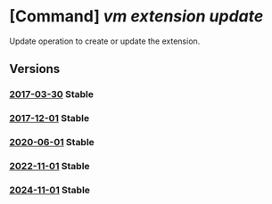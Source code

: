 # [Command] _vm extension update_

Update operation to create or update the extension.

## Versions

### [2017-03-30](/Resources/mgmt-plane/L3N1YnNjcmlwdGlvbnMve30vcmVzb3VyY2Vncm91cHMve30vcHJvdmlkZXJzL21pY3Jvc29mdC5jb21wdXRlL3ZpcnR1YWxtYWNoaW5lcy97fS9leHRlbnNpb25zL3t9/2017-03-30.xml) **Stable**

<!-- mgmt-plane /subscriptions/{}/resourcegroups/{}/providers/microsoft.compute/virtualmachines/{}/extensions/{} 2017-03-30 -->

### [2017-12-01](/Resources/mgmt-plane/L3N1YnNjcmlwdGlvbnMve30vcmVzb3VyY2Vncm91cHMve30vcHJvdmlkZXJzL21pY3Jvc29mdC5jb21wdXRlL3ZpcnR1YWxtYWNoaW5lcy97fS9leHRlbnNpb25zL3t9/2017-12-01.xml) **Stable**

<!-- mgmt-plane /subscriptions/{}/resourcegroups/{}/providers/microsoft.compute/virtualmachines/{}/extensions/{} 2017-12-01 -->

### [2020-06-01](/Resources/mgmt-plane/L3N1YnNjcmlwdGlvbnMve30vcmVzb3VyY2Vncm91cHMve30vcHJvdmlkZXJzL21pY3Jvc29mdC5jb21wdXRlL3ZpcnR1YWxtYWNoaW5lcy97fS9leHRlbnNpb25zL3t9/2020-06-01.xml) **Stable**

<!-- mgmt-plane /subscriptions/{}/resourcegroups/{}/providers/microsoft.compute/virtualmachines/{}/extensions/{} 2020-06-01 -->

### [2022-11-01](/Resources/mgmt-plane/L3N1YnNjcmlwdGlvbnMve30vcmVzb3VyY2Vncm91cHMve30vcHJvdmlkZXJzL21pY3Jvc29mdC5jb21wdXRlL3ZpcnR1YWxtYWNoaW5lcy97fS9leHRlbnNpb25zL3t9/2022-11-01.xml) **Stable**

<!-- mgmt-plane /subscriptions/{}/resourcegroups/{}/providers/microsoft.compute/virtualmachines/{}/extensions/{} 2022-11-01 -->

### [2024-11-01](/Resources/mgmt-plane/L3N1YnNjcmlwdGlvbnMve30vcmVzb3VyY2Vncm91cHMve30vcHJvdmlkZXJzL21pY3Jvc29mdC5jb21wdXRlL3ZpcnR1YWxtYWNoaW5lcy97fS9leHRlbnNpb25zL3t9/2024-11-01.xml) **Stable**

<!-- mgmt-plane /subscriptions/{}/resourcegroups/{}/providers/microsoft.compute/virtualmachines/{}/extensions/{} 2024-11-01 -->
